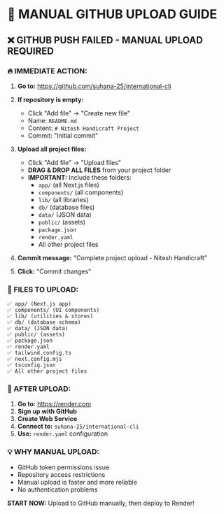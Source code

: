 # 🚀 MANUAL GITHUB UPLOAD GUIDE

## ❌ GITHUB PUSH FAILED - MANUAL UPLOAD REQUIRED

### 🔥 IMMEDIATE ACTION:

1. **Go to:** https://github.com/suhana-25/international-cli
2. **If repository is empty:**
   - Click "Add file" → "Create new file"
   - Name: `README.md`
   - Content: `# Nitesh Handicraft Project`
   - Commit: "Initial commit"

3. **Upload all project files:**
   - Click "Add file" → "Upload files"
   - **DRAG & DROP ALL FILES** from your project folder
   - **IMPORTANT:** Include these folders:
     - `app/` (all Next.js files)
     - `components/` (all components)
     - `lib/` (all libraries)
     - `db/` (database files)
     - `data/` (JSON data)
     - `public/` (assets)
     - `package.json`
     - `render.yaml`
     - All other project files

4. **Commit message:** "Complete project upload - Nitesh Handicraft"
5. **Click:** "Commit changes"

### 📁 FILES TO UPLOAD:
```
✅ app/ (Next.js app)
✅ components/ (UI components)
✅ lib/ (utilities & stores)
✅ db/ (database schema)
✅ data/ (JSON data)
✅ public/ (assets)
✅ package.json
✅ render.yaml
✅ tailwind.config.ts
✅ next.config.mjs
✅ tsconfig.json
✅ All other project files
```

### 🎯 AFTER UPLOAD:
1. **Go to:** https://render.com
2. **Sign up with GitHub**
3. **Create Web Service**
4. **Connect to:** `suhana-25/international-cli`
5. **Use:** `render.yaml` configuration

### 💡 WHY MANUAL UPLOAD:
- GitHub token permissions issue
- Repository access restrictions
- Manual upload is faster and more reliable
- No authentication problems

**START NOW:** Upload to GitHub manually, then deploy to Render!
